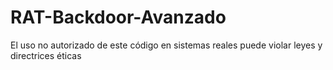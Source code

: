 # RAT-Backdoor-Avanzado
El uso no autorizado de este código en sistemas reales puede violar leyes y directrices éticas
